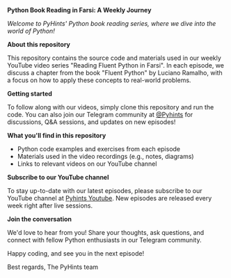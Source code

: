 **Python Book Reading in Farsi: A Weekly Journey**

_Welcome to PyHints' Python book reading series, where we dive into the world of Python!_

**About this repository**

This repository contains the source code and materials used in our weekly YouTube video series "Reading Fluent Python in Farsi". In each episode, we discuss a chapter from the book "Fluent Python" by Luciano Ramalho, with a focus on how to apply these concepts to real-world problems.

**Getting started**

To follow along with our videos, simply clone this repository and run the code. You can also join our Telegram community at [@Pyhints](https://t.me/pyhints) for discussions, Q&A sessions, and updates on new episodes!

**What you'll find in this repository**

- Python code examples and exercises from each episode
- Materials used in the video recordings (e.g., notes, diagrams)
- Links to relevant videos on our YouTube channel

**Subscribe to our YouTube channel**

To stay up-to-date with our latest episodes, please subscribe to our YouTube channel at [Pyhints Youtube](https://youtube.com/@pyhints). New episodes are released every week right after live sessions.

**Join the conversation**

We'd love to hear from you! Share your thoughts, ask questions, and connect with fellow Python enthusiasts in our Telegram community.

Happy coding, and see you in the next episode!

Best regards,
The PyHints team
